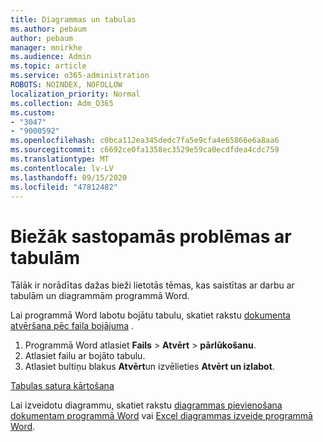 ```yaml
---
title: Diagrammas un tabulas
ms.author: pebaum
author: pebaum
manager: mnirkhe
ms.audience: Admin
ms.topic: article
ms.service: o365-administration
ROBOTS: NOINDEX, NOFOLLOW
localization_priority: Normal
ms.collection: Adm_O365
ms.custom:
- "3047"
- "9000592"
ms.openlocfilehash: c0bca112ea345dedc7fa5e9cfa4e65866e6a8aa6
ms.sourcegitcommit: c6692ce0fa1358ec3529e59ca0ecdfdea4cdc759
ms.translationtype: MT
ms.contentlocale: lv-LV
ms.lasthandoff: 09/15/2020
ms.locfileid: "47812482"
---
```

# <a name="common-issues-with-tables"></a>Biežāk sastopamās problēmas ar tabulām 

Tālāk ir norādītas dažas bieži lietotās tēmas, kas saistītas ar darbu ar tabulām un diagrammām programmā Word.

Lai programmā Word labotu bojātu tabulu, skatiet rakstu [dokumenta atvēršana pēc faila bojājuma](https://support.office.com/article/47df9d48-2165-4411-a699-1786ac734bc3) .

 1. Programmā Word atlasiet **Fails**  >  **Atvērt**  >  **pārlūkošanu**.
 2. Atlasiet failu ar bojāto tabulu.
 3. Atlasiet bultiņu blakus **Atvērt**un izvēlieties **Atvērt un izlabot**.

[Tabulas satura kārtošana](https://support.office.com/article/F8392477-4613-49CD-ABA6-7C2E48F1D91F)

Lai izveidotu diagrammu, skatiet rakstu [diagrammas pievienošana dokumentam programmā Word](https://support.office.com/article/ff48e3eb-5e04-4368-a39e-20df7c798932) vai [Excel diagrammas izveide programmā Word](https://support.office.com/article/11A7D2F0-4487-4A9B-BBC6-D50916CD4A57).